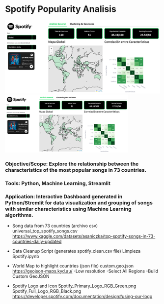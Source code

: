 # Spotify Popularity Analisis

![Dashboard Preview](preview_spotify.png)
<img src="preview_spotify.png" alt="Dashboard Preview" width="400"/>

### Objective/Scope: Explore the relationship between the characteristics of the most popular songs in 73 countries.

### Tools: Python, Machine Learning, Streamlit

### Application: Interactive Dashboard generated in Python/Stremlit for data visualization and grouping of songs with similar characteristics using Machine Learning algorithms.

- Song data from 73 countries (archivo csv)
universal_top_spotify_songs.csv
https://www.kaggle.com/datasets/asaniczka/top-spotify-songs-in-73-countries-daily-updated

- Data Cleanup Script (generates spotify_clean.csv file)
Limpieza Spotify.ipynb

- World Map to highlight countries (json file)
custom.geo.json
https://geojson-maps.kyd.au/
	-Low resolution
	-Select All Regions
	-Build Custom GeoJSON

- Spotify Logo and Icon
Spotify_Primary_Logo_RGB_Green.png
Spotify_Full_Logo_RGB_Black.png
https://developer.spotify.com/documentation/design#using-our-logo
